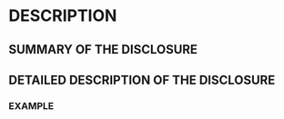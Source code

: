 # DESCRIPTION

## SUMMARY OF THE DISCLOSURE

## DETAILED DESCRIPTION OF THE DISCLOSURE

### EXAMPLE

